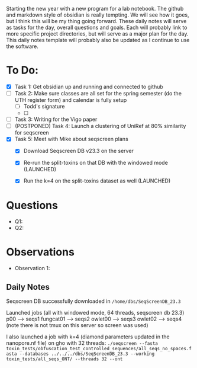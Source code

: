 Starting the new year with a new program for a lab notebook. The github and markdown style of obsidian is really tempting. We will see how it goes, but I think this will be my thing going forward. These daily notes will serve as tasks for the day, overall questions and goals. Each will probably link to more specific project directories, but will serve as a major plan for the day.  This daily notes template will probably also be updated as I continue to use the software. 

# To Do:
- [x] Task 1: Get obsidian up and running and connected to github 
- [ ] Task 2: Make sure classes are all set for the spring semester (do the UTH register form) and calendar is fully setup
	- [ ] Todd's signature
	- [ ] 
- [ ] Task 3: Writing for the Vigo paper
- [ ] (POSTPONED) Task 4: Launch a clustering of UniRef at 80% similarity for seqscreen
- [x] Task 5: Meet with Mike about seqscreen plans
	- [x] Download Seqscreen DB v23.3 on the server
	- [x] Re-run the split-toxins on that DB with the windowed mode (LAUNCHED)
	- [x] Run the k=4 on the split-toxins dataset as well (LAUNCHED)


# Questions
- Q1: 
- Q2:

# Observations
- Observation 1:


## Daily Notes

Seqscreen DB successfully downloaded in `/home/dbs/SeqScreenDB_23.3`

Launched jobs (all with windowed mode, 64 threads, seqscreen db 23.3)
p00 --> seqs1
fungcat01 --> seqs2
owlet00 --> seqs3
owlet02 --> seqs4 (note there is not tmux on this server so screen was used)

I also launched a job with k=4 (diamond parameters updated in the nanopore.nf file) on gho with 32 threads:
`./seqscreen --fasta toxin_tests/obfuscation_test_controlled_sequences/all_seqs_no_spaces.fasta --databases ../../../dbs/SeqScreenDB_23.3 --working toxin_tests/all_seqs_ONT/ --threads 32 --ont`




